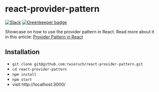 # react-provider-pattern

[![Slack](https://slack-the-road-to-learn-react.wieruch.com/badge.svg)](https://slack-the-road-to-learn-react.wieruch.com/) [![Greenkeeper badge](https://badges.greenkeeper.io/rwieruch/react-provider-pattern.svg)](https://greenkeeper.io/)

Showcase on how to use the provider pattern in React. Read more about it in this article: [Provider Pattern in React](https://www.robinwieruch.de/react-provider-pattern-context)

## Installation

* `git clone git@github.com:rwieruch/react-provider-pattern.git`
* `cd react-provider-pattern`
* `npm install`
* `npm start`
* visit http://localhost:3000/

